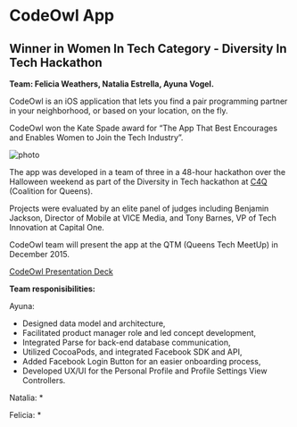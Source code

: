 # CodeOwl App 

## Winner in Women In Tech Category - Diversity In Tech Hackathon 

**Team: Felicia Weathers, Natalia Estrella, Ayuna Vogel.**

CodeOwl is an iOS application that lets you find a pair programming partner in your neighborhood, or based on your location, on the fly.   

CodeOwl won the Kate Spade award for “The App That Best Encourages and Enables Women to Join the Tech Industry”.  

![photo](https://github.com/ayunav/CodeOwlApp/blob/working-version/CodeOwl_team_winner_in_Women_In_Tech_category_of_the_HackessCode_Hackathon.JPG)

The app was developed in a team of three in a 48-hour hackathon over the Halloween weekend as part of the Diversity in Tech hackathon at [C4Q](http://www.c4q.nyc/) (Coalition for Queens). 

Projects were evaluated by an elite panel of judges including Benjamin Jackson, Director of Mobile at VICE Media, and Tony Barnes, VP of Tech Innovation at Capital One. 

CodeOwl team will present the app at the QTM (Queens Tech MeetUp) in December 2015.



[CodeOwl Presentation Deck](http://slides.com/avog/codeowl/)


**Team responisibilities:**  

Ayuna: 
* Designed data model and architecture, 
* Facilitated product manager role and led concept development, 
* Integrated Parse for back-end database communication,  
* Utilized CocoaPods, and integrated Facebook SDK and API, 
* Added Facebook Login Button for an easier onboarding process, 
* Developed UX/UI for the Personal Profile and Profile Settings View Controllers.  

Natalia: 
* 

Felicia: 
* 
